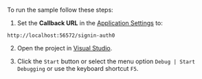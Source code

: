 To run the sample follow these steps:

1) Set the **Callback URL** in the [Application Settings](${manage_url}/#/applications/${account.clientId}/settings) to:
```text
http://localhost:56572/signin-auth0
```

2) Open the project in [Visual Studio](https://visualstudio.microsoft.com/vs/).

3) Click the `Start` button or select the menu option `Debug | Start Debugging` or use the keyboard shortcut `F5`.